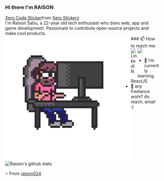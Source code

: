 ### Hi there I'm RAISON 
<!-- <img src="https://media.giphy.com/media/hvRJCLFzcasrR4ia7z/giphy.gif" width="25px"> -->
<div class="tenor-gif-embed" data-postid="24040429" data-share-method="host" data-aspect-ratio="1" data-width="25px"><a href="https://tenor.com/view/xero-code-code-xer0-code_xer0-code-xero-gif-24040429">Xero Code Sticker</a>from <a href="https://tenor.com/search/xero-stickers">Xero Stickers</a></div> <script type="text/javascript" async src="https://tenor.com/embed.js"></script>
I'm Raison Sabu, a 22-year old tech enthusiast who does web, app and game development. Passionate to contribute open-source projects and make cool products.<br>
<img align="left" src="https://github.com/raison024/raison024/blob/main/pixelcoding.gif" width="412" height="412" />
### 📫 How to reach me: 
<a href="https://www.linkedin.com/in/raison-sabu-57b90421b/">
  <img align="left" alt="LinkedIN" width="22px" src="https://raw.githubusercontent.com/peterthehan/peterthehan/master/assets/linkedin.svg" />
</a>
<a href="https://github.com/raison024">
  <img align="left" alt="Github" width="22px" src="https://raw.githubusercontent.com/peterthehan/peterthehan/master/assets/github.svg" style="color: white" />
</a><br><br>

- 🌱 I’m currently learning ReactJS<br>
- 💼 any freelance work? do reach, email :)

![Raison's github stats](https://github-readme-stats.vercel.app/api?username=raison024&show_icons=true&theme=dark)

⭐️ From [raison024](https://github.com/raison024)
